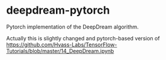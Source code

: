 # deepdream-pytorch
Pytorch implementation of the DeepDream algorithm.

Actually this is slightly changed and pytorch-based version of https://github.com/Hvass-Labs/TensorFlow-Tutorials/blob/master/14_DeepDream.ipynb

